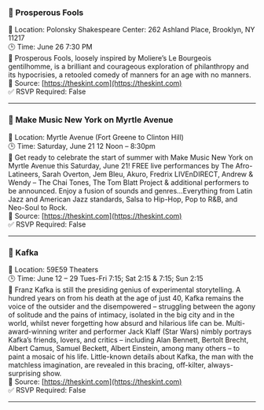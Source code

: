 ### 🎉 Prosperous Fools

📍 Location: Polonsky Shakespeare Center: 262 Ashland Place, Brooklyn, NY 11217  
🕒 Time: June 26 7:30 PM  
📝 Prosperous Fools, loosely inspired by Moliere’s Le Bourgeois gentilhomme, is a brilliant and courageous exploration of philanthropy and its hypocrisies, a retooled comedy of manners for an age with no manners.  
🔗 Source: [https://theskint.com](https://theskint.com)  
✅ RSVP Required: False

---

### 🎉 Make Music New York on Myrtle Avenue

📍 Location: Myrtle Avenue (Fort Greene to Clinton Hill)  
🕒 Time: Saturday, June 21 12 Noon – 8:30pm  
📝 Get ready to celebrate the start of summer with Make Music New York on Myrtle Avenue this Saturday, June 21! FREE live performances by The Afro-Latineers, Sarah Overton, Jem Bleu, Akuro, Fredrix LIVEnDIRECT, Andrew & Wendy – The Chai Tones, The Tom Blatt Project & additional performers to be announced. Enjoy a fusion of sounds and genres…Everything from Latin Jazz and American Jazz standards, Salsa to Hip-Hop, Pop to R&B, and Neo-Soul to Rock.  
🔗 Source: [https://theskint.com](https://theskint.com)  
✅ RSVP Required: False

---

### 🎉 Kafka

📍 Location: 59E59 Theaters  
🕒 Time: June 12 – 29 Tues-Fri 7:15; Sat 2:15 & 7:15; Sun 2:15  
📝 Franz Kafka is still the presiding genius of experimental storytelling. A hundred years on from his death at the age of just 40, Kafka remains the voice of the outsider and the disempowered – struggling between the agony of solitude and the pains of intimacy, isolated in the big city and in the world, whilst never forgetting how absurd and hilarious life can be. Multi-award-winning writer and performer Jack Klaff (Star Wars) nimbly portrays Kafka’s friends, lovers, and critics – including Alan Bennett, Bertolt Brecht, Albert Camus, Samuel Beckett, Albert Einstein, among many others – to paint a mosaic of his life. Little-known details about Kafka, the man with the matchless imagination, are revealed in this bracing, off-kilter, always-surprising show.  
🔗 Source: [https://theskint.com](https://theskint.com)  
✅ RSVP Required: False

---

